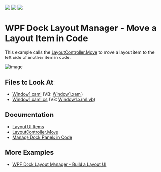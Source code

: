 <!-- default badges list -->
![](https://img.shields.io/endpoint?url=https://codecentral.devexpress.com/api/v1/VersionRange/128643705/21.1.5%2B)
[![](https://img.shields.io/badge/Open_in_DevExpress_Support_Center-FF7200?style=flat-square&logo=DevExpress&logoColor=white)](https://supportcenter.devexpress.com/ticket/details/E1895)
[![](https://img.shields.io/badge/📖_How_to_use_DevExpress_Examples-e9f6fc?style=flat-square)](https://docs.devexpress.com/GeneralInformation/403183)
<!-- default badges end -->

# WPF Dock Layout Manager - Move a Layout Item in Code

This example calls the [LayoutController.Move](https://docs.devexpress.com/WPF/DevExpress.Xpf.Docking.LayoutController.Move.overloads) to move a layout item to the left side of another item in code.

![image](https://user-images.githubusercontent.com/12169834/173903766-dc2f7720-84b2-485c-ab3d-e23b02fda2eb.png)

<!-- default file list -->
## Files to Look At:

* [Window1.xaml](./CS/DockLayoutManager_MoveItem/Window1.xaml) (VB: [Window1.xaml](./VB/DockLayoutManager_MoveItem/Window1.xaml))
* [Window1.xaml.cs](./CS/DockLayoutManager_MoveItem/Window1.xaml.cs) (VB: [Window1.xaml.vb](./VB/DockLayoutManager_MoveItem/Window1.xaml.vb))
<!-- default file list end -->

## Documentation

- [Layout UI Items](https://docs.devexpress.com/WPF/7223/controls-and-libraries/layout-management/dock-windows/layout-items)
- [LayoutController.Move](https://docs.devexpress.com/WPF/DevExpress.Xpf.Docking.LayoutController.Move.overloads)
- [Manage Dock Panels in Code](https://docs.devexpress.com/WPF/15540/controls-and-libraries/layout-management/dock-windows/miscellaneous/managing-dock-panels-in-code)

## More Examples

- [WPF Dock Layout Manager - Build a Layout UI](https://github.com/DevExpress-Examples/how-to-build-a-layout-of-controls-within-layoutpanels-e1848)
